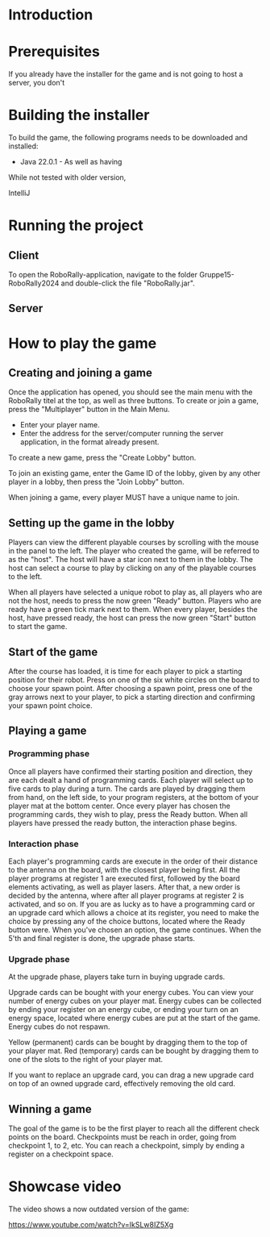 # Introduction


# Prerequisites
If you already have the installer for the game and is not going to host a server, you don't 

# Building the installer
To build the game, the following programs needs to be downloaded and installed:
* Java 22.0.1 - As well as having 

While not tested with older version, 

IntelliJ

# Running the project
## Client
To open the RoboRally-application, navigate to the folder Gruppe15-RoboRally2024 and double-click the file
"RoboRally.jar".

## Server


# How to play the game
## Creating and joining a game
Once the application has opened, you should see the main menu with the RoboRally titel at the top, as well as three buttons.
To create or join a game, press the "Multiplayer" button in the Main Menu.
* Enter your player name.
* Enter the address for the server/computer running the server application, in the format already present.

To create a new game, press the "Create Lobby" button.

To join an existing game, enter the Game ID of the lobby, given by any other player in a lobby, then press the "Join Lobby" button.

When joining a game, every player MUST have a unique name to join.

## Setting up the game in the lobby
Players can view the different playable courses by scrolling with the mouse in the panel to the left.
The player who created the game, will be referred to as the "host".
The host will have a star icon next to them in the lobby.
The host can select a course to play by clicking on any of the playable courses to the left.

When all players have selected a unique robot to play as, all players who are not the host, needs to press the now green "Ready" button.
Players who are ready have a green tick mark next to them.
When every player, besides the host, have pressed ready, the host can press the now green "Start" button to start the game.

## Start of the game
After the course has loaded, it is time for each player to pick a starting position for their robot.
Press on one of the six white circles on the board to choose your spawn point.
After choosing a spawn point, press one of the gray arrows next to your player, to pick a starting direction and
confirming your spawn point choice.

## Playing a game
### Programming phase
Once all players have confirmed their starting position and direction, they are each dealt a hand of programming cards.
Each player will select up to five cards to play during a turn. The cards are played by dragging them from hand, on the
left side, to your program registers, at the bottom of your player mat at the bottom center. Once every player has
chosen the programming cards, they wish to play, press the Ready button. When all players have pressed the ready button,
the interaction phase begins.

### Interaction phase
Each player's programming cards are execute in the order of their distance to the antenna on the board, with the closest
player being first. All the player programs at register 1 are executed first, followed by the board elements activating,
as well as player lasers. After that, a new order is decided by the antenna, where after all player programs at register
2 is activated, and so on.
If you are as lucky as to have a programming card or an upgrade card which allows a choice at its register, you need to
make the choice by pressing any of the choice buttons, located where the Ready button were. When you've chosen an
option, the game continues.
When the 5'th and final register is done, the upgrade phase starts.

### Upgrade phase
At the upgrade phase, players take turn in buying upgrade cards.

Upgrade cards can be bought with your energy cubes. You can view your number of energy cubes on your player mat. Energy
cubes can be collected by ending your register on an energy cube, or ending your turn on an energy space, located where
energy cubes are put at the start of the game.
Energy cubes do not respawn.

Yellow (permanent) cards can be bought by dragging them
to the top of your player mat.
Red (temporary) cards can be bought by dragging them to one of the slots to the right of your player mat.

If you want to replace an upgrade card, you can drag a new upgrade card on top of an owned upgrade card, effectively
removing the old card.

## Winning a game
The goal of the game is to be the first player to reach all the different check points on the board. Checkpoints must be
reach in order, going from checkpoint 1, to 2, etc. You can reach a checkpoint, simply by ending a register on a
checkpoint space.

# Showcase video 
The video shows a now outdated version of the game:

https://www.youtube.com/watch?v=IkSLw8IZ5Xg
